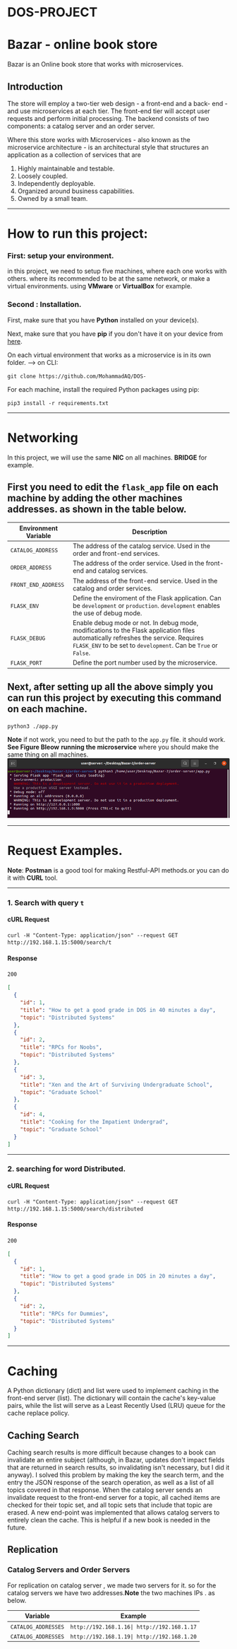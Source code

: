 # DOS-PROJECT
# Bazar - online book store
Bazar is an Online book store that works with microservices.
## Introduction 
The store will employ a two-tier web design - a front-end and a back- end - and use microservices at each tier. The front-end tier will accept user requests and perform initial processing. The backend consists of two components: a catalog server and an order server.

Where this store works with Microservices - also known as the microservice architecture - is an architectural style that structures an application as a collection of services that are
1. Highly maintainable and testable.
2. Loosely coupled.
3. Independently deployable.
4. Organized around business capabilities.
5. Owned by a small team.
    
    
---
# How to run this project: 
### First: setup your environment.
in this project, we need to setup five machines, where each one works with others. where its recommended to be at the same network, or make a virtual environments. using **VMware** or **VirtualBox** for example. 


### Second : Installation.
First, make sure that you have **Python** installed on your device(s).

Next, make sure that you have **pip** if you don't have it on your device from [here](https://pip.pypa.io/en/stable/installing/).

On each virtual environment that works as a microservice is in its own folder. --> on CLI:  
```
git clone https://github.com/MohammadAQ/DOS-
```

For each machine, install the required Python packages using pip:
```
pip3 install -r requirements.txt
```
---

# Networking 
In this project, we will use the same **NIC** on all machines. **BRIDGE** for example. 
## First you need to edit the `flask_app` file on each machine by adding the other machines addresses. as shown in the table below.

Environment Variable | Description | 
-------------------- | ----------- | 
`CATALOG_ADDRESS` | The address of the catalog service. Used in the order and front-end services. 
`ORDER_ADDRESS` | The address of the order service. Used in the front-end and catalog services. 
`FRONT_END_ADDRESS` | The address of the front-end service. Used in the catalog and order services.
`FLASK_ENV` | Define the enviroment of the Flask application. Can be `development` or `production`. `development` enables the use of debug mode.
`FLASK_DEBUG` | Enable debug mode or not. In debug mode, modifications to the Flask application files automatically refreshes the service. Requires `FLASK_ENV` to be set to `development`. Can be `True` or `False`. 
`FLASK_PORT` | Define the port number used by the microservice. 

## Next, after setting up all the above simply you can run this project by executing this command on each machine.
```
python3 ./app.py
```
**Note** if not work, you need to but the path to the `app.py` file. it should work. **See Figure Bleow**
 **running the microservice** where you should make the same thing on all machines.
![running the microservice](./pics/first.png)

---

# Request Examples.
**Note**: **Postman** is a good tool for making Restful-API methods.or you can do it with **CURL** tool. 



---

### 1. Search with query `t`

#### cURL Request

```
curl -H "Content-Type: application/json" --request GET http://192.168.1.15:5000/search/t
```

#### Response

`200`
```json
[
  {
    "id": 1,
    "title": "How to get a good grade in DOS in 40 minutes a day",
    "topic": "Distributed Systems"
  },
  {
    "id": 2,
    "title": "RPCs for Noobs",
    "topic": "Distributed Systems"
  },
  {
    "id": 3,
    "title": "Xen and the Art of Surviving Undergraduate School",
    "topic": "Graduate School"
  },
  {
    "id": 4,
    "title": "Cooking for the Impatient Undergrad",
    "topic": "Graduate School"
  }
]
```

---




### 2. searching for word Distributed.

#### cURL Request

```
curl -H "Content-Type: application/json" --request GET http://192.168.1.15:5000/search/distributed
```

#### Response

`200`
```json
[
  {
    "id": 1,
    "title": "How to get a good grade in DOS in 20 minutes a day",
    "topic": "Distributed Systems"
  },
  {
    "id": 2,
    "title": "RPCs for Dummies",
    "topic": "Distributed Systems"
  }
]
```
---


# Caching
A Python dictionary (dict) and list were used to implement caching in the front-end server (list). The dictionary will contain the cache's key-value pairs, while the list will serve as a Least Recently Used (LRU) queue for the cache replace policy.

## Caching Search 
Caching search results is more difficult because changes to a book can invalidate an entire subject (although, in Bazar, updates don't impact fields that are returned in search results, so invalidating isn't necessary, but I did it anyway).
I solved this problem by making the key the search term, and the entry the JSON response of the search operation, as well as a list of all topics covered in that response.
When the catalog server sends an invalidate request to the front-end server for a topic, all cached items are checked for their topic set, and all topic sets that include that topic are erased. 
A new end-point was implemented that allows catalog servers to entirely clean the cache. This is helpful if a new book is needed in the future.

## Replication

### Catalog Servers and Order Servers

For replication on catalog server , we made two servers for it. so for the catalog servers we have two addresses.**Note** the two machines IPs . as below.


Variable | Example
---------| -------
`CATALOG_ADDRESSES` | `http://192.168.1.16\| http://192.168.1.17`
`CATALOG_ADDRESSES` | `http://192.168.1.19\| http://192.168.1.20`

